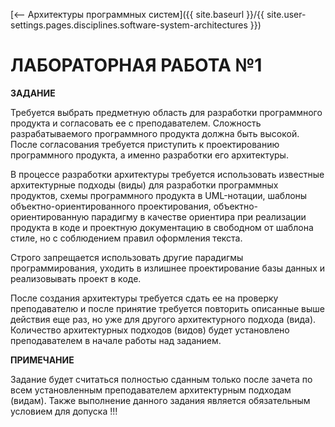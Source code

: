 [⟵ Архитектуры программных систем]({{ site.baseurl }}/{{ site.user-settings.pages.disciplines.software-system-architectures }})

# ЛАБОРАТОРНАЯ РАБОТА №1

**ЗАДАНИЕ**

Требуется выбрать предметную область для разработки программного продукта и согласовать ее с преподавателем. Сложность разрабатываемого программного продукта должна быть высокой. После согласования требуется приступить к проектированию программного продукта, а именно разработки его архитектуры.

В процессе разработки архитектуры требуется использовать известные архитектурные подходы (виды) для разработки программных продуктов, схемы программного продукта в UML-нотации, шаблоны объектно-ориентированного проектирования, объектно-ориентированную парадигму в качестве ориентира при реализации продукта в коде и проектную документацию в свободном от шаблона стиле, но с соблюдением правил оформления текста.

Строго запрещается использовать другие парадигмы программирования, уходить в излишнее проектирование базы данных и реализовывать проект в коде.

После создания архитектуры требуется сдать ее на проверку преподавателю и после принятие требуется повторить описанные выше действия еще раз, но уже для другого архитектурного подхода (вида). Количество архитектурных подходов (видов) будет установлено преподавателем в начале работы над заданием.

**ПРИМЕЧАНИЕ**

Задание будет считаться полностью сданным только после зачета по всем установленным преподавателем архитектурным подходам (видам). Также выполнение данного задания является обязательным условием для допуска !!!
